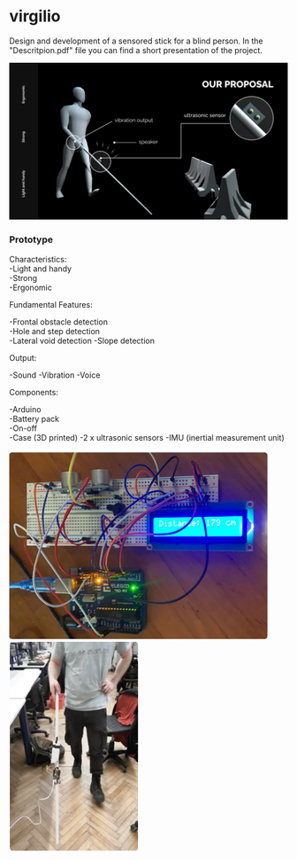 # virgilio
Design and development of a sensored stick for a blind person.
In the "Descritpion.pdf" file you can find a short presentation of the project. 

![Alt text](https://github.com/guidosassaroli/virgilio/blob/main/graphic.png)

### Prototype 

Characteristics:  
-Light and handy  
-Strong  
-Ergonomic 

Fundamental Features: 

-Frontal obstacle detection  
-Hole and step detection  
-Lateral void detection 
-Slope detection 

Output:  

-Sound 
-Vibration 
-Voice 

Components:  

-Arduino  
-Battery pack  
-On-off  
-Case (3D printed) 
-2 x ultrasonic sensors 
-IMU (inertial measurement unit)  

![Alt text](https://github.com/guidosassaroli/virgilio/blob/main/prototype.png)
![Alt text](https://github.com/guidosassaroli/virgilio/blob/main/test.png)


